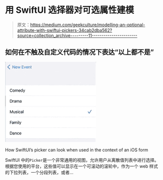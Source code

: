 # 用 SwiftUI 选择器对可选属性建模

> 原文：<https://medium.com/geekculture/modelling-an-optional-attribute-with-swiftui-pickers-34cab2dba562?source=collection_archive---------11----------------------->

## 如何在不触及自定义代码的情况下表达“以上都不是”

![](img/40277fcc4dbff71fa475b63090cc6672.png)

How SwiftUI’s picker can look when used in the context of an iOS form

SwiftUI 中的`Picker`是一个非常通用的视图，允许用户从离散值列表中进行选择。根据您使用的平台，这些值可以显示在一个可滚动的滚轮中，作为一个 web 样式的下拉列表，一个分段列表，或者…